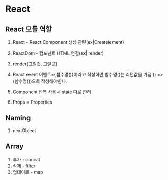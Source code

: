 # React

## React 모듈 역할

1. React - React Component 생성 관련(ex|Createlement)

2. ReactDom - 컴포넌트 HTML 연결(ex| render)

3. render(그릴것, 그릴곳)

4. React event 이벤트={함수명()}이라고 작성하면 함수명()는 리턴값을 가짐 () => (함수명())으로 작성해야한다.

5. Component 반복 사용시 state 따로 관리

6. Props = Properties

## Naming

1. nextObject

## Array

1. 추가 - concat
2. 삭제 - filter
3. 업데이트 - map
